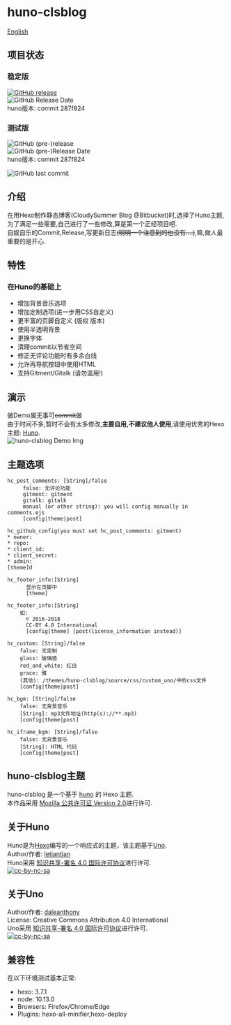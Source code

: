 # huno-clsblog

[English](./README.md)

## 项目状态

### 稳定版

[![GitHub release](https://img.shields.io/github/release/Riband/huno-clsblog.svg?style=flat-square)](https://github.com/Riband/huno-clsblog/releases/)  
![GitHub Release Date](https://img.shields.io/github/release-date/Riband/huno-clsblog.svg?style=flat-square)  
huno版本: commit 287f824  

### 测试版

![GitHub (pre-)release](https://img.shields.io/github/release/Riband/huno-clsblog/all.svg?style=flat-square)  
![GitHub (pre-)Release Date](https://img.shields.io/github/release-date-pre/Riband/huno-clsblog.svg?style=flat-square)  
huno版本: commit 287f824

![GitHub last commit](https://img.shields.io/github/last-commit/Riband/huno-clsblog.svg?style=flat-square)  

## 介绍

在用Hexo制作静态博客(CloudySummer Blog @Bitbucket)时,选择了Huno主题,为了满足一些需要,自己进行了一些修改,算是第一个正经项目吧.  
自娱自乐的Commit,Release,写更新日志<del>(明明一个注意到的也没有....)</del>,嘛,做人最重要的是开心.  

## 特性

### 在Huno的基础上

* 增加背景音乐选项
* 增加定制选项(进一步用CSS自定义)
* 更丰富的页脚自定义 (版权 版本)
* 使用半透明背景
* 更换字体
* 清理commit以节省空间
* 修正无评论功能时有多余白线
* 允许再导航按钮中使用HTML  
* 支持Gitment/Gitalk (请勿滥用!)

## 演示

做Demo属无事可<del>commit</del>做  
由于时间不多,暂时不会有太多修改,**主要自用,不建议他人使用**,请使用优秀的Hexo主题: [Huno](https://github.com/letiantian/huno/).  
![huno-clsblog Demo Img](https://riband.github.io/RiBase/huno-clsblog-demo/demo.jpg)  

## 主题选项
[theme]: /themes/huno-clsblog/_config.yml  
[config]: /_config.yml  
[post]: /source/_post/*.md  

    hc_post_comments: [String]/false
         false: 无评论功能  
         gitment: gitment
         gitalk: gitalk
         manual (or other string): you will config manually in comments.ejs  
         [config|theme|post]

    hc_github_config(you must set hc_post_comments: gitment)
    * owner:
    * repo:
    * client_id:
    * client_secret:
    * admin:
    [theme]d

    hc_footer_info:[String]
          显示在页脚中
          [theme]

    hc_footer_info:[String]
        如:  
          © 2016-2018  
          CC-BY 4.0 International  
          [config|theme] [post(license_information instead)]

    hc_custom: [String]/false
        false: 无定制
        glass: 玻璃感  
        red_and_white: 红白
        grace: 雅
        (其他): /themes/huno-clsblog/source/css/custom_uno/中的css文件
        [config|theme|post]

    hc_bgm: [String]/false
        false: 无背景音乐
        [String]: mp3文件地址(http(s)://**.mp3)  
        [config|theme|post]

    hc_iframe_bgm: [String]/false
        false: 无背景音乐
        [String]: HTML 代码
        [config|theme|post]

## huno-clsblog主题

huno-clsblog 是一个基于 [huno](https://github.com/letiantian/huno/) 的 Hexo 主题.  
本作品采用 [Mozilla 公共许可证 Version 2.0](https://www.mozilla.org/en-US/MPL/2.0/)进行许可.  

## 关于Huno

Huno是为[Hexo](http://hexo.io/)编写的一个响应式的主题，该主题基于[Uno](https://github.com/daleanthony/uno/).  
Author/作者: [letiantian](https://github.com/letiantian/)  
Huno采用 [知识共享-署名 4.0 国际许可协议](http://creativecommons.org/licenses/by/4.0/)进行许可.  
[![cc-by-nc-sa](https://i.creativecommons.org/l/by/4.0/88x31.png)](http://creativecommons.org/licenses/by/4.0/)  

## 关于Uno

Author/作者: [daleanthony](https://github.com/daleanthony/)  
License: Creative Commons Attribution 4.0 International  
Uno采用 [知识共享-署名 4.0 国际许可协议](http://creativecommons.org/licenses/by/4.0/)进行许可.  
[![cc-by-nc-sa](https://i.creativecommons.org/l/by/4.0/88x31.png)](http://creativecommons.org/licenses/by/4.0/)  

## 兼容性

在以下环境测试基本正常:

* hexo: 3.7.1
* node: 10.13.0
* Browsers: Firefox/Chrome/Edge
* Plugins: hexo-all-minifier,hexo-deploy
